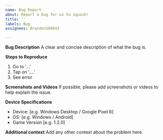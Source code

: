 ```yaml
---
name: Bug Report
about: Report a bug for us to squash!
title: ''
labels: Bug
assignees: Brandon506042

---
```


**Bug Description**
A clear and concise description of what the bug is.

**Steps to Reproduce**
1. Go to '...'
2. Tap on '....'
3. See error

**Screenshots and Videos**
If possible, please add screenshots or videos to help explain the issue.

**Device Specifications**
 - Device: [e.g. Windows Desktop / Google Pixel 6]
 - OS: [e.g. Windows / Android]
 - Game Version [e.g. 1.2.0]

**Additional context**
Add any other context about the problem here.
